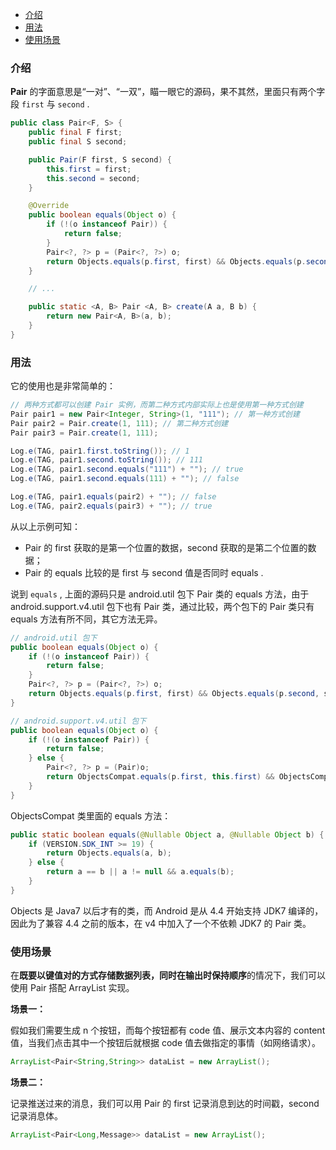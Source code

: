 - [介绍](#介绍)
- [用法](#用法)
- [使用场景](#使用场景)










### 介绍

**Pair** 的字面意思是“一对”、“一双”，瞄一眼它的源码，果不其然，里面只有两个字段 `first` 与 `second` .

```Java
public class Pair<F, S> {
    public final F first;
    public final S second;

    public Pair(F first, S second) {
        this.first = first;
        this.second = second;
    }

    @Override
    public boolean equals(Object o) {
        if (!(o instanceof Pair)) {
            return false;
        }
        Pair<?, ?> p = (Pair<?, ?>) o;
        return Objects.equals(p.first, first) && Objects.equals(p.second, second);
    }

    // ...

    public static <A, B> Pair <A, B> create(A a, B b) {
        return new Pair<A, B>(a, b);
    }
}
```

### 用法

它的使用也是非常简单的：

```Java
// 两种方式都可以创建 Pair 实例，而第二种方式内部实际上也是使用第一种方式创建
Pair pair1 = new Pair<Integer, String>(1, "111"); // 第一种方式创建
Pair pair2 = Pair.create(1, 111); // 第二种方式创建
Pair pair3 = Pair.create(1, 111);

Log.e(TAG, pair1.first.toString()); // 1
Log.e(TAG, pair1.second.toString()); // 111
Log.e(TAG, pair1.second.equals("111") + ""); // true
Log.e(TAG, pair1.second.equals(111) + ""); // false

Log.e(TAG, pair1.equals(pair2) + ""); // false
Log.e(TAG, pair2.equals(pair3) + ""); // true
```

从以上示例可知：

- Pair 的 first 获取的是第一个位置的数据，second 获取的是第二个位置的数据；
- Pair 的 equals 比较的是 first 与 second 值是否同时 equals .

说到 `equals` , 上面的源码只是 android.util 包下 Pair 类的 equals 方法，由于 android.support.v4.util 包下也有 Pair 类，通过比较，两个包下的 Pair 类只有 equals 方法有所不同，其它方法无异。

```Java
// android.util 包下
public boolean equals(Object o) {
    if (!(o instanceof Pair)) {
        return false;
    }
    Pair<?, ?> p = (Pair<?, ?>) o;
    return Objects.equals(p.first, first) && Objects.equals(p.second, second);
}

// android.support.v4.util 包下
public boolean equals(Object o) {
    if (!(o instanceof Pair)) {
        return false;
    } else {
        Pair<?, ?> p = (Pair)o;
        return ObjectsCompat.equals(p.first, this.first) && ObjectsCompat.equals(p.second, this.second);
    }
}
```

ObjectsCompat 类里面的 equals 方法：

```Java
public static boolean equals(@Nullable Object a, @Nullable Object b) {
    if (VERSION.SDK_INT >= 19) {
        return Objects.equals(a, b);
    } else {
        return a == b || a != null && a.equals(b);
    }
}
```

Objects 是 Java7 以后才有的类，而 Android 是从 4.4 开始支持 JDK7 编译的，因此为了兼容 4.4 之前的版本，在 v4 中加入了一个不依赖 JDK7 的 Pair 类。

### 使用场景

在**既要以键值对的方式存储数据列表，同时在输出时保持顺序**的情况下，我们可以使用 Pair 搭配 ArrayList 实现。

**场景一：**

假如我们需要生成 n 个按钮，而每个按钮都有 code 值、展示文本内容的 content 值，当我们点击其中一个按钮后就根据 code 值去做指定的事情（如网络请求）。

```Java
ArrayList<Pair<String,String>> dataList = new ArrayList();
```

**场景二：**

记录推送过来的消息，我们可以用 Pair 的 first 记录消息到达的时间戳，second 记录消息体。

```Java
ArrayList<Pair<Long,Message>> dataList = new ArrayList();
```